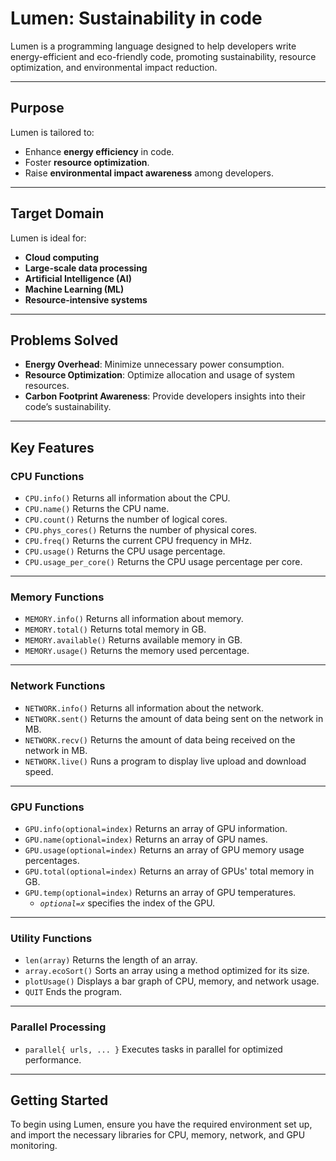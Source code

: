 # **Lumen: Sustainability in code**

Lumen is a programming language designed to help developers write energy-efficient and eco-friendly code, promoting sustainability, resource optimization, and environmental impact reduction.

---

## **Purpose**
Lumen is tailored to:
- Enhance **energy efficiency** in code.
- Foster **resource optimization**.
- Raise **environmental impact awareness** among developers.

---

## **Target Domain**
Lumen is ideal for:
- **Cloud computing**
- **Large-scale data processing**
- **Artificial Intelligence (AI)**
- **Machine Learning (ML)**
- **Resource-intensive systems**

---

## **Problems Solved**
- **Energy Overhead**: Minimize unnecessary power consumption.
- **Resource Optimization**: Optimize allocation and usage of system resources.
- **Carbon Footprint Awareness**: Provide developers insights into their code’s sustainability.

---

## **Key Features**

### **CPU Functions**
- `CPU.info()`
  Returns all information about the CPU.
- `CPU.name()`
  Returns the CPU name.
- `CPU.count()`
  Returns the number of logical cores.
- `CPU.phys_cores()`
  Returns the number of physical cores.
- `CPU.freq()`
  Returns the current CPU frequency in MHz.
- `CPU.usage()`
  Returns the CPU usage percentage.
- `CPU.usage_per_core()`
  Returns the CPU usage percentage per core.

---

### **Memory Functions**
- `MEMORY.info()`
  Returns all information about memory.
- `MEMORY.total()`
  Returns total memory in GB.
- `MEMORY.available()`
  Returns available memory in GB.
- `MEMORY.usage()`
  Returns the memory used percentage.

---

### **Network Functions**
- `NETWORK.info()`
  Returns all information about the network.
- `NETWORK.sent()`
  Returns the amount of data being sent on the network in MB.
- `NETWORK.recv()`
  Returns the amount of data being received on the network in MB.
- `NETWORK.live()`
  Runs a program to display live upload and download speed.

---

### **GPU Functions**
- `GPU.info(optional=index)`
  Returns an array of GPU information.
- `GPU.name(optional=index)`
  Returns an array of GPU names.
- `GPU.usage(optional=index)`
  Returns an array of GPU memory usage percentages.
- `GPU.total(optional=index)`
  Returns an array of GPUs' total memory in GB.
- `GPU.temp(optional=index)`
  Returns an array of GPU temperatures.
  - *`optional=x`* specifies the index of the GPU.

---

### **Utility Functions**
- `len(array)`
  Returns the length of an array.
- `array.ecoSort()`
  Sorts an array using a method optimized for its size.
- `plotUsage()`
  Displays a bar graph of CPU, memory, and network usage.
- `QUIT`
  Ends the program.

---

### **Parallel Processing**
- `parallel{ urls, ... }`
  Executes tasks in parallel for optimized performance.

---

## **Getting Started**
To begin using Lumen, ensure you have the required environment set up, and import the necessary libraries for CPU, memory, network, and GPU monitoring.

